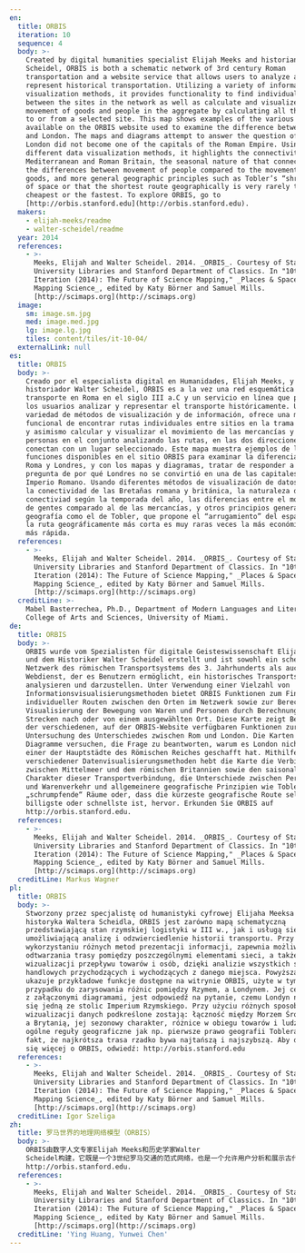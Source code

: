 ```yaml
---
en:
  title: ORBIS
  iteration: 10
  sequence: 4
  body: >-
    Created by digital humanities specialist Elijah Meeks and historian Walter
    Scheidel, ORBIS is both a schematic network of 3rd century Roman
    transportation and a website service that allows users to analyze and
    represent historical transportation. Utilizing a variety of information
    visualization methods, it provides functionality to find individual routes
    between the sites in the network as well as calculate and visualize the
    movement of goods and people in the aggregate by calculating all the routes
    to or from a selected site. This map shows examples of the various functions
    available on the ORBIS website used to examine the difference between Rome
    and London. The maps and diagrams attempt to answer the question of why
    London did not become one of the capitals of the Roman Empire. Using
    different data visualization methods, it highlights the connectivity of the
    Mediterranean and Roman Britain, the seasonal nature of that connectivity,
    the differences between movement of people compared to the movement of
    goods, and more general geographic principles such as Tobler’s “shriveling”
    of space or that the shortest route geographically is very rarely the
    cheapest or the fastest. To explore ORBIS, go to
    [http://orbis.stanford.edu](http://orbis.stanford.edu).
  makers:
    - elijah-meeks/readme
    - walter-scheidel/readme
  year: 2014
  references:
    - >-
      Meeks, Elijah and Walter Scheidel. 2014. _ORBIS_. Courtesy of Stanford
      University Libraries and Stanford Department of Classics. In "10th
      Iteration (2014): The Future of Science Mapping," _Places & Spaces:
      Mapping Science_, edited by Katy Börner and Samuel Mills.
      [http://scimaps.org](http://scimaps.org)
  image:
    sm: image.sm.jpg
    med: image.med.jpg
    lg: image.lg.jpg
    tiles: content/tiles/it-10-04/
  externalLink: null
es:
  title: ORBIS
  body: >-
    Creado por el especialista digital en Humanidades, Elijah Meeks, y el
    historiador Walter Scheidel, ORBIS es a la vez una red esquemática del
    transporte en Roma en el siglo III a.C y un servicio en línea que permite a
    los usuarios analizar y representar el transporte históricamente. Usando una
    variedad de métodos de visualización y de información, ofrece una manera
    funcional de encontrar rutas individuales entre sitios en la trama del mapa,
    y asimismo calcular y visualizar el movimiento de las mercancías y de las
    personas en el conjunto analizando las rutas, en las dos direcciones, que
    conectan con un lugar seleccionado. Este mapa muestra ejemplos de las varias
    funciones disponibles en el sitio ORBIS para examinar la diferencia entre
    Roma y Londres, y con los mapas y diagramas, tratar de responder a la
    pregunta de por qué Londres no se convirtió en una de las capitales del
    Imperio Romano. Usando diferentes métodos de visualización de datos, resalta
    la conectividad de las Bretañas romana y británica, la naturaleza de esa
    conectiviad según la temporada del año, las diferencias entre el movimiento
    de gentes comparado al de las mercancías, y otros principios generales de
    geografía como el de Tobler, que propone el “arrugamiento” del espacio o que
    la ruta geográficamente más corta es muy raras veces la más económica o la
    más rápida.
  references:
    - >-
      Meeks, Elijah and Walter Scheidel. 2014. _ORBIS_. Courtesy of Stanford
      University Libraries and Stanford Department of Classics. In "10th
      Iteration (2014): The Future of Science Mapping," _Places & Spaces:
      Mapping Science_, edited by Katy Börner and Samuel Mills.
      [http://scimaps.org](http://scimaps.org)
  creditLine: >-
    Mabel Basterrechea, Ph.D., Department of Modern Languages and Literatures,
    College of Arts and Sciences, University of Miami.
de:
  title: ORBIS
  body: >-
    ORBIS wurde vom Spezialisten für digitale Geisteswissenschaft Elijah Meeks
    und dem Historiker Walter Scheidel erstellt und ist sowohl ein schematisches
    Netzwerk des römischen Transportsystems des 3. Jahrhunderts als auch ein
    Webdienst, der es Benutzern ermöglicht, ein historisches Transportsystem zu
    analysieren und darzustellen. Unter Verwendung einer Vielzahl von
    Informationsvisualisierungsmethoden bietet ORBIS Funktionen zum Finden
    individueller Routen zwischen den Orten im Netzwerk sowie zur Berechnung und
    Visualisierung der Bewegung von Waren und Personen durch Berechnung aller
    Strecken nach oder von einem ausgewählten Ort. Diese Karte zeigt Beispiele
    der verschiedenen, auf der ORBIS-Website verfügbaren Funktionen zur
    Untersuchung des Unterschiedes zwischen Rom und London. Die Karten und
    Diagramme versuchen, die Frage zu beantworten, warum es London nicht zu
    einer der Hauptstädte des Römischen Reiches geschafft hat. Mithilfe
    verschiedener Datenvisualisierungsmethoden hebt die Karte die Verbindung
    zwischen Mittelmeer und dem römischen Britannien sowie den saisonalen
    Charakter dieser Transportverbindung, die Unterschiede zwischen Personen-
    und Warenverkehr und allgemeinere geografische Prinzipien wie Toblers
    „schrumpfende“ Räume oder, dass die kürzeste geografische Route selten die
    billigste oder schnellste ist, hervor. Erkunden Sie ORBIS auf
    http://orbis.stanford.edu.
  references:
    - >-
      Meeks, Elijah and Walter Scheidel. 2014. _ORBIS_. Courtesy of Stanford
      University Libraries and Stanford Department of Classics. In "10th
      Iteration (2014): The Future of Science Mapping," _Places & Spaces:
      Mapping Science_, edited by Katy Börner and Samuel Mills.
      [http://scimaps.org](http://scimaps.org)
  creditLine: Markus Wagner
pl:
  title: ORBIS
  body: >-
    Stworzony przez specjalistę od humanistyki cyfrowej Elijaha Meeksa i
    historyka Waltera Scheidla, ORBIS jest zarówno mapą schematyczną
    przedstawiającą stan rzymskiej logistyki w III w., jak i usługą sieciową,
    umożliwiającą analizę i odzwierciedlenie historii transportu. Przy
    wykorzystaniu różnych metod prezentacji informacji, zapewnia możliwość
    odtwarzania trasy pomiędzy poszczególnymi elementami sieci, a także
    wizualizacji przepływu towarów i osób, dzięki analizie wszystkich szlaków
    handlowych przychodzących i wychodzących z danego miejsca. Powyższa mapa
    ukazuje przykładowe funkcje dostępne na witrynie ORBIS, użyte w tym
    przypadku do zarysowania różnic pomiędzy Rzymem, a Londynem. Jej celem, wraz
    z załączonymi diagramami, jest odpowiedź na pytanie, czemu Londyn nie stał
    się jedną ze stolic Imperium Rzymskiego. Przy użyciu różnych sposobów
    wizualizacji danych podkreślone zostają: łączność między Morzem Śródziemnym
    a Brytanią, jej sezonowy charakter, różnice w obiegu towarów i ludzi oraz
    ogólne reguły geograficzne jak np. pierwsze prawo geografii Toblera, czy też
    fakt, że najkrótsza trasa rzadko bywa najtańszą i najszybszą. Aby dowiedzieć
    się więcej o ORBIS, odwiedź: http://orbis.stanford.edu
  references:
    - >-
      Meeks, Elijah and Walter Scheidel. 2014. _ORBIS_. Courtesy of Stanford
      University Libraries and Stanford Department of Classics. In "10th
      Iteration (2014): The Future of Science Mapping," _Places & Spaces:
      Mapping Science_, edited by Katy Börner and Samuel Mills.
      [http://scimaps.org](http://scimaps.org)
  creditLine: Igor Szeliga
zh:
  title: 罗马世界的地理网络模型（ORBIS）
  body: >-
    ORBIS由数字人文专家Elijah Meeks和历史学家Walter
    Scheidel构建，它既是一个3世纪罗马交通的范式网络，也是一个允许用户分析和展示古代交通的网络平台。ORBIS利用各种信息可视化的方法，提供相应函数来查找网络中任意两点间的路径，同时通过计算从某点出发或者达到该点的所有路径的总体情况，进而计算和展示物品和人员的流动情况。这个地图展示了ORBIS网站上不同功能的范例，曾被用来对比罗马和伦敦的差异。这个地图和相关图表尝试回答一个问题：为什么伦敦不能成为罗马帝国的首都之一。使用不同的数据可视化方法，它强调了地中海和罗马不列颠的连接以及连接的季节性特征，人员流动与物品流动之间的差异，更多一般性的地理原则例如托布勒的空间“皱缩”原则，即地理上最短距离的路线通常不是最便宜和最便捷的。想要了解更多ORBIS详情，请访问
    http://orbis.stanford.edu.
  references:
    - >-
      Meeks, Elijah and Walter Scheidel. 2014. _ORBIS_. Courtesy of Stanford
      University Libraries and Stanford Department of Classics. In "10th
      Iteration (2014): The Future of Science Mapping," _Places & Spaces:
      Mapping Science_, edited by Katy Börner and Samuel Mills.
      [http://scimaps.org](http://scimaps.org)
  creditLine: 'Ying Huang, Yunwei Chen'
---
```


